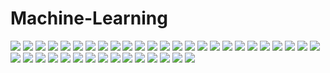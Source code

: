 # Machine-Learning

![](Machine%20Learning%20Final%20Project/Slide1.PNG)
![](Machine%20Learning%20Final%20Project/Slide2.PNG)
![](Machine%20Learning%20Final%20Project/Slide3.PNG)
![](Machine%20Learning%20Final%20Project/Slide4.PNG)
![](Machine%20Learning%20Final%20Project/Slide5.PNG)
![](Machine%20Learning%20Final%20Project/Slide6.PNG)
![](Machine%20Learning%20Final%20Project/Slide7.PNG)
![](Machine%20Learning%20Final%20Project/Slide8.PNG)
![](Machine%20Learning%20Final%20Project/Slide9.PNG)
![](Machine%20Learning%20Final%20Project/Slide10.PNG)
![](Machine%20Learning%20Final%20Project/Slide11.PNG)
![](Machine%20Learning%20Final%20Project/Slide12.PNG)
![](Machine%20Learning%20Final%20Project/Slide13.PNG)
![](Machine%20Learning%20Final%20Project/Slide14.PNG)
![](Machine%20Learning%20Final%20Project/Slide15.PNG)
![](Machine%20Learning%20Final%20Project/Slide16.PNG)
![](Machine%20Learning%20Final%20Project/Slide17.PNG)
![](Machine%20Learning%20Final%20Project/Slide18.PNG)
![](Machine%20Learning%20Final%20Project/Slide19.PNG)
![](Machine%20Learning%20Final%20Project/Slide20.PNG)
![](Machine%20Learning%20Final%20Project/Slide21.PNG)
![](Machine%20Learning%20Final%20Project/Slide22.PNG)
![](Machine%20Learning%20Final%20Project/Slide23.PNG)
![](Machine%20Learning%20Final%20Project/Slide24.PNG)
![](Machine%20Learning%20Final%20Project/Slide25.PNG)
![](Machine%20Learning%20Final%20Project/Slide26.PNG)
![](Machine%20Learning%20Final%20Project/Slide27.PNG)
![](Machine%20Learning%20Final%20Project/Slide28.PNG)
![](Machine%20Learning%20Final%20Project/Slide29.PNG)
![](Machine%20Learning%20Final%20Project/Slide30.PNG)
![](Machine%20Learning%20Final%20Project/Slide31.PNG)
![](Machine%20Learning%20Final%20Project/Slide32.PNG)
![](Machine%20Learning%20Final%20Project/Slide33.PNG)
![](Machine%20Learning%20Final%20Project/Slide34.PNG)
![](Machine%20Learning%20Final%20Project/Slide35.PNG)
![](Machine%20Learning%20Final%20Project/Slide36.PNG)
![](Machine%20Learning%20Final%20Project/Slide37.PNG)
![](Machine%20Learning%20Final%20Project/Slide38.PNG)
![](Machine%20Learning%20Final%20Project/Slide39.PNG)
![](Machine%20Learning%20Final%20Project/Slide40.PNG)



